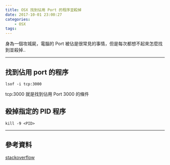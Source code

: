 ```yaml
---
title: OSX 找到佔用 Port 的程序並殺掉
date: 2017-10-01 23:00:27
categories:
    - OSX
tags:
---
```


身為一個攻城屍，電腦的 Port 被佔是很常見的事情，但是每次都想不起來怎麼找到並殺掉..

<!--more-->

---

## 找到佔用 port 的程序

```
lsof -i tcp:3000 
```

tcp:3000 就是找到佔用 Port 3000 的條件

## 殺掉指定的 PID 程序

```
kill -9 <PID>

```

---

## 參考資料

[stackoverflow](https://stackoverflow.com/questions/3855127/find-and-kill-process-locking-port-3000-on-mac)